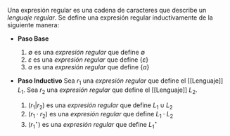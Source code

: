 Una expresión regular es una cadena de caracteres que describe un *lenguaje regular*. Se define una expresión regular inductivamente de la siguiente manera:

- **Paso Base**
	1. $\emptyset$ es una *expresión regular* que define $\emptyset$
	2. $\varepsilon$ es una *expresión regular* que define $\{ \varepsilon \}$
	3. $a$ es una *expresión regular* que define $\{ a \}$
	
- **Paso Inductivo**
	Sea $r_1$ una *expresión regular* que define el [[Lenguaje]] $L_1$.
	Sea $r_2$ una *expresión regular* que define el [[Lenguaje]] $L_2$. 
	1. $(r_1 | r_2)$ es una *expresión regular* que define $L_1 \cup L_2$
	2. $(r_1 \cdot r_2)$ es una *expresión regular* que define $L_1 \cdot L_2$
	3. $(r_1^\star)$ es una *expresión regular* que define $L_1^\star$